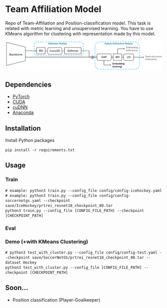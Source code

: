 # Team Affiliation Model
Repo of Team-Affiliation and Position-classification model.
This task is related with metric learning and unsupervised learning.
You have to use KMeans algorithm for clustering with representation made by this model.

![architecture](assets/network-architecture.png)

## Dependencies
* [PyTorch](https://pytorch.org)
* [CUDA](https://developer.nvidia.com/cuda-downloads)
* [cuDNN](https://developer.nvidia.com/cudnn)
* [Anaconda](https://www.anaconda.com/download/)

## Installation
Install Python packages

```shell
pip install -r requirements.txt
```

## Usage
### Train
```shell
# example: python3 train.py --config_file config/config-icehockey.yaml
# example: python3 train.py --config_file config/config-soccernetgs.yaml --checkpoint save/IceHockey/prtrei_resnet18_checkpoint_80.tar
python3 train.py --config_file [CONFIG_FILE_PATH] --checkpoint [CHECKPOINT_PATH] 
```

### Eval


### Demo (+with KMeans Clustering)
```shell
# python3 test_with_cluster.py --config_file config/config-test.yaml --checkpoint save/SoccerNetGS/prtrei_resnet18_checkpoint_80.tar --dataset Hockey
python3 test_with_cluster.py --config_file [CONFIG_FILE_PATH] --checkpoint [CHECKPOINT_PATH] 
```

## Soon...
* Position classification (Player-Goalkeeper)